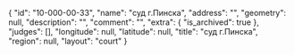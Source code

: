 {
    "id": "10-000-00-33",
    "name": "суд г.Пинска",
    "address": "",
    "geometry": null,
    "description": "",
    "comment": "",
    "extra": {
        "is_archived": true
    },
    "judges": [],
    "longitude": null,
    "latitude": null,
    "title": "суд г.Пинска",
    "region": null,
    "layout": "court"
}